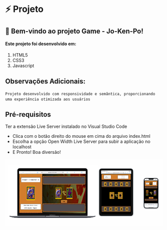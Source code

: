 # ⚡ Projeto
## 🚀 Bem-vindo ao projeto Game - Jo-Ken-Po!
#### Este projeto foi desenvolvido em:

1. HTML5
2. CSS3
3. Javascript

## Observações Adicionais:
`Projeto desenvolvido com responsividade e semântica, proporcionando uma experiência otimizada aos usuários`

## Pré-requisitos
Ter a extensão Live Server instalado no Visual Studio Code

- Clica com o botão direito do mouse em cima do arquivo index.html
- Escolha a opção Open Width Live Server para subir a aplicação no localhost
- E Pronto! Boa diversão! 

<img src="./src/assets/img/readme.png" width="650" />